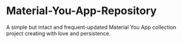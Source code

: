 # Material-You-App-Repository
A simple but intact and frequent-updated Material You App collection project creating with love and persistence.
